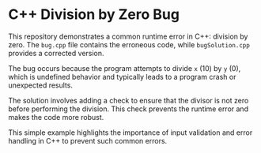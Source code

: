 # C++ Division by Zero Bug

This repository demonstrates a common runtime error in C++: division by zero. The `bug.cpp` file contains the erroneous code, while `bugSolution.cpp` provides a corrected version.

The bug occurs because the program attempts to divide `x` (10) by `y` (0), which is undefined behavior and typically leads to a program crash or unexpected results.

The solution involves adding a check to ensure that the divisor is not zero before performing the division. This check prevents the runtime error and makes the code more robust. 

This simple example highlights the importance of input validation and error handling in C++ to prevent such common errors. 